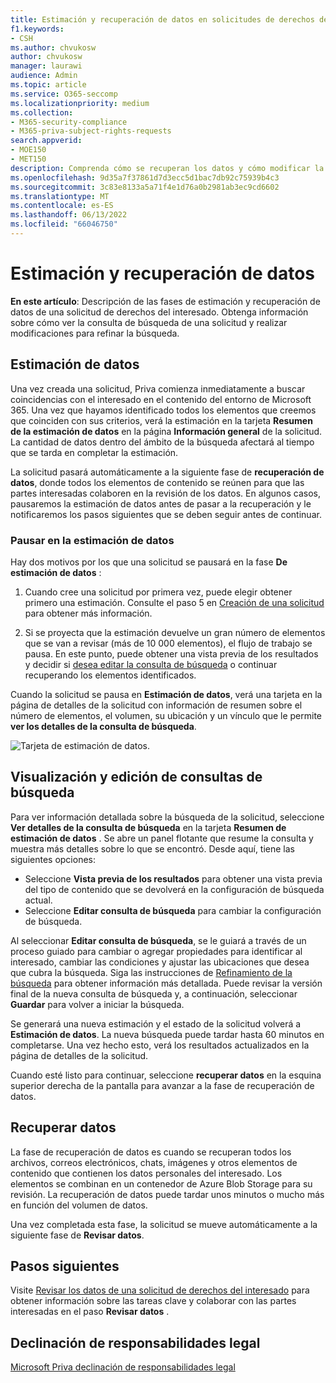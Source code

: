 ```yaml
---
title: Estimación y recuperación de datos en solicitudes de derechos del interesado
f1.keywords:
- CSH
ms.author: chvukosw
author: chvukosw
manager: laurawi
audience: Admin
ms.topic: article
ms.service: O365-seccomp
ms.localizationpriority: medium
ms.collection:
- M365-security-compliance
- M365-priva-subject-rights-requests
search.appverid:
- MOE150
- MET150
description: Comprenda cómo se recuperan los datos y cómo modificar la configuración de búsqueda en Solicitudes de datos personales Microsoft Priva.
ms.openlocfilehash: 9d35a7f37861d7d3ecc5d1bac7db92c75939b4c3
ms.sourcegitcommit: 3c83e8133a5a71f4e1d76a0b2981ab3ec9cd6602
ms.translationtype: MT
ms.contentlocale: es-ES
ms.lasthandoff: 06/13/2022
ms.locfileid: "66046750"
---
```

# <a name="data-estimate-and-retrieval"></a>Estimación y recuperación de datos

**En este artículo**: Descripción de las fases de estimación y recuperación de datos de una solicitud de derechos del interesado. Obtenga información sobre cómo ver la consulta de búsqueda de una solicitud y realizar modificaciones para refinar la búsqueda.

## <a name="data-estimate"></a>Estimación de datos
Una vez creada una solicitud, Priva comienza inmediatamente a buscar coincidencias con el interesado en el contenido del entorno de Microsoft 365. Una vez que hayamos identificado todos los elementos que creemos que coinciden con sus criterios, verá la estimación en la tarjeta **Resumen de la estimación de datos** en la página **Información general** de la solicitud. La cantidad de datos dentro del ámbito de la búsqueda afectará al tiempo que se tarda en completar la estimación.

La solicitud pasará automáticamente a la siguiente fase de **recuperación de datos**, donde todos los elementos de contenido se reúnen para que las partes interesadas colaboren en la revisión de los datos. En algunos casos, pausaremos la estimación de datos antes de pasar a la recuperación y le notificaremos los pasos siguientes que se deben seguir antes de continuar.

### <a name="pause-in-data-estimate"></a>Pausar en la estimación de datos

Hay dos motivos por los que una solicitud se pausará en la fase **De estimación de datos** :

1. Cuando cree una solicitud por primera vez, puede elegir obtener primero una estimación. Consulte el paso 5 en [Creación de una solicitud](subject-rights-requests-create.md#create-a-request) para obtener más información.

2. Si se proyecta que la estimación devuelve un gran número de elementos que se van a revisar (más de 10 000 elementos), el flujo de trabajo se pausa. En este punto, puede obtener una vista previa de los resultados y decidir si [desea editar la consulta de búsqueda](subject-rights-requests-create.md#refining-your-search) o continuar recuperando los elementos identificados.

Cuando la solicitud se pausa en **Estimación de datos**, verá una tarjeta en la página de detalles de la solicitud con información de resumen sobre el número de elementos, el volumen, su ubicación y un vínculo que le permite **ver los detalles de la consulta de búsqueda**.

![Tarjeta de estimación de datos.](../media/priva-srr-data-estimate.png)

## <a name="view-and-edit-search-queries"></a>Visualización y edición de consultas de búsqueda

Para ver información detallada sobre la búsqueda de la solicitud, seleccione **Ver detalles de la consulta de búsqueda** en la tarjeta **Resumen de estimación de datos** . Se abre un panel flotante que resume la consulta y muestra más detalles sobre lo que se encontró. Desde aquí, tiene las siguientes opciones:

- Seleccione **Vista previa de los resultados** para obtener una vista previa del tipo de contenido que se devolverá en la configuración de búsqueda actual.
- Seleccione **Editar consulta de búsqueda** para cambiar la configuración de búsqueda.

Al seleccionar **Editar consulta de búsqueda**, se le guiará a través de un proceso guiado para cambiar o agregar propiedades para identificar al interesado, cambiar las condiciones y ajustar las ubicaciones que desea que cubra la búsqueda. Siga las instrucciones de [Refinamiento de la búsqueda](subject-rights-requests-create.md#refining-your-search) para obtener información más detallada. Puede revisar la versión final de la nueva consulta de búsqueda y, a continuación, seleccionar **Guardar** para volver a iniciar la búsqueda.

Se generará una nueva estimación y el estado de la solicitud volverá a **Estimación de datos**. La nueva búsqueda puede tardar hasta 60 minutos en completarse. Una vez hecho esto, verá los resultados actualizados en la página de detalles de la solicitud.

Cuando esté listo para continuar, seleccione **recuperar datos** en la esquina superior derecha de la pantalla para avanzar a la fase de recuperación de datos.

## <a name="retrieve-data"></a>Recuperar datos

La fase de recuperación de datos es cuando se recuperan todos los archivos, correos electrónicos, chats, imágenes y otros elementos de contenido que contienen los datos personales del interesado. Los elementos se combinan en un contenedor de Azure Blob Storage para su revisión. La recuperación de datos puede tardar unos minutos o mucho más en función del volumen de datos.

Una vez completada esta fase, la solicitud se mueve automáticamente a la siguiente fase de **Revisar datos**.

## <a name="next-steps"></a>Pasos siguientes

Visite [Revisar los datos de una solicitud de derechos del interesado](subject-rights-requests-data-review.md) para obtener información sobre las tareas clave y colaborar con las partes interesadas en el paso **Revisar datos** .

## <a name="legal-disclaimer"></a>Declinación de responsabilidades legal

[Microsoft Priva declinación de responsabilidades legal](priva-disclaimer.md)